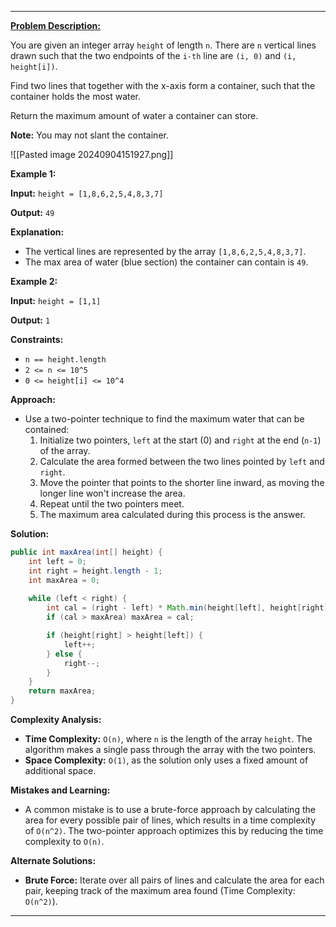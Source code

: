 
---

[**Problem Description:**](https://leetcode.com/problems/container-with-most-water/description/)

You are given an integer array `height` of length `n`. There are `n` vertical lines drawn such that the two endpoints of the `i-th` line are `(i, 0)` and `(i, height[i])`.

Find two lines that together with the x-axis form a container, such that the container holds the most water.

Return the maximum amount of water a container can store.

**Note:** You may not slant the container.

![[Pasted image 20240904151927.png]]

**Example 1:**

**Input:** `height = [1,8,6,2,5,4,8,3,7]`

**Output:** `49`

**Explanation:** 
- The vertical lines are represented by the array `[1,8,6,2,5,4,8,3,7]`. 
- The max area of water (blue section) the container can contain is `49`.

**Example 2:**

**Input:** `height = [1,1]`

**Output:** `1`

**Constraints:**

- `n == height.length`
- `2 <= n <= 10^5`
- `0 <= height[i] <= 10^4`

**Approach:**

- Use a two-pointer technique to find the maximum water that can be contained:
  1. Initialize two pointers, `left` at the start (0) and `right` at the end (`n-1`) of the array.
  2. Calculate the area formed between the two lines pointed by `left` and `right`.
  3. Move the pointer that points to the shorter line inward, as moving the longer line won't increase the area.
  4. Repeat until the two pointers meet.
  5. The maximum area calculated during this process is the answer.

**Solution:**

```java
public int maxArea(int[] height) {
    int left = 0;
    int right = height.length - 1;
    int maxArea = 0;
    
    while (left < right) {
        int cal = (right - left) * Math.min(height[left], height[right]);
        if (cal > maxArea) maxArea = cal;

        if (height[right] > height[left]) {
            left++;
        } else {
            right--;
        }
    }
    return maxArea;
}
```

**Complexity Analysis:**

- **Time Complexity:** `O(n)`, where `n` is the length of the array `height`. The algorithm makes a single pass through the array with the two pointers.
- **Space Complexity:** `O(1)`, as the solution only uses a fixed amount of additional space.

**Mistakes and Learning:**

- A common mistake is to use a brute-force approach by calculating the area for every possible pair of lines, which results in a time complexity of `O(n^2)`. The two-pointer approach optimizes this by reducing the time complexity to `O(n)`.

**Alternate Solutions:**

- **Brute Force:** Iterate over all pairs of lines and calculate the area for each pair, keeping track of the maximum area found (Time Complexity: `O(n^2)`).

--- 